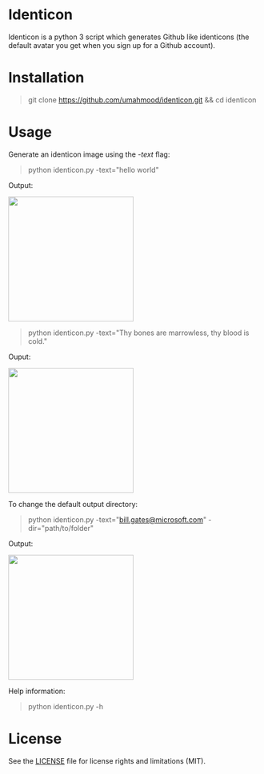 # Identicon

Identicon is a python 3 script which generates Github like identicons (the 
default avatar you get when you sign up for a Github account).

# Installation

> git clone https://github.com/umahmood/identicon.git && cd identicon

# Usage

Generate an identicon image using the *-text* flag:

> python identicon.py -text="hello world"

Output:

<img src="https://github.com/umahmood/identicon/blob/master/hello-world.png" width="250" height="250"/>

> python identicon.py -text="Thy bones are marrowless, thy blood is cold."

Ouput:

<img src="https://github.com/umahmood/identicon/blob/master/Thy-bones-are-marrowless-thy-blood-is-cold.png" width="250" height="250"/>

To change the default output directory:

> python identicon.py -text="bill.gates@microsoft.com" -dir="path/to/folder"

Output:

<img src="https://github.com/umahmood/identicon/blob/master/bill.gates@microsoft.com.png" width="250" height="250"/>

Help information:

> python identicon.py -h

# License

See the [LICENSE](LICENSE.md) file for license rights and limitations (MIT).

